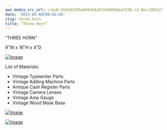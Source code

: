 ```yaml
---
aws_media_src_url: //pub-5541d2355e6941b4a5fe50450aba723b.r2.dev/2013/03/threehorn.jpg
date: '2013-03-04T09:55:45'
slug: three-horn
title: “Three Horn”
---
```


 “THREE HORN”

 9″W x 16″H x 4″D

 [![Image](//pub-5541d2355e6941b4a5fe50450aba723b.r2.dev/2013/03/threehorn.jpg?w=487)](//pub-5541d2355e6941b4a5fe50450aba723b.r2.dev/2013/03/threehorn.jpg)

 List of Materials:

  * Vintage Typewriter Parts
 * Vintage Adding Machine Parts
 * Antique Cash Register Parts
 * Vintage Camera Lenses
 * Vintage Amp Gauge
 * Vintage Wood Mask Base
   

  

 [![Image](//pub-5541d2355e6941b4a5fe50450aba723b.r2.dev/2013/03/threehorn-close.jpg?w=487)](//pub-5541d2355e6941b4a5fe50450aba723b.r2.dev/2013/03/threehorn-close.jpg)

 [![Image](//pub-5541d2355e6941b4a5fe50450aba723b.r2.dev/2013/03/threehorn-feathers.jpg?w=487)](//pub-5541d2355e6941b4a5fe50450aba723b.r2.dev/2013/03/threehorn-feathers.jpg)